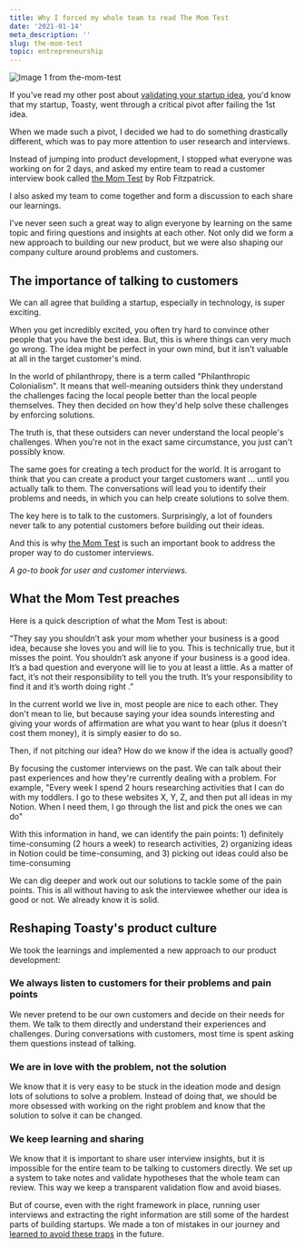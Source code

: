 ```yaml
---
title: Why I forced my whole team to read The Mom Test
date: '2021-01-14'
meta_description: ''
slug: the-mom-test
topic: entrepreneurship
---
```

<img src="/images/blog/the-mom-test-1.jpeg" alt="Image 1 from the-mom-test" class="cover-image" />


If you've read my other post about <a href="/validate-startup-ideas">validating your startup idea</a>, you'd know that my startup, Toasty, went through a critical pivot after failing the 1st idea.

When we made such a pivot, I decided we had to do something drastically different, which was to pay more attention to user research and interviews.

Instead of jumping into product development, I stopped what everyone was working on for 2 days, and asked my entire team to read a customer interview book called <a href="https://amzn.to/2JZ9AUT">the Mom Test</a> by Rob Fitzpatrick.

I also asked my team to come together and form a discussion to each share our learnings.

I've never seen such a great way to align everyone by learning on the same topic and firing questions and insights at each other. Not only did we form a new approach to building our new product, but we were also shaping our company culture around problems and customers.

## The importance of talking to customers

We can all agree that building a startup, especially in technology, is super exciting.

When you get incredibly excited, you often try hard to convince other people that you have the best idea. But, this is where things can very much go wrong. The idea might be perfect in your own mind, but it isn't valuable at all in the target customer's mind.

In the world of philanthropy, there is a term called "Philanthropic Colonialism". It means that well-meaning outsiders think they understand the challenges facing the local people better than the local people themselves. They then decided on how they'd help solve these challenges by enforcing solutions.

The truth is, that these outsiders can never understand the local people's challenges. When you're not in the exact same circumstance, you just can't possibly know.

The same goes for creating a tech product for the world. It is arrogant to think that you can create a product your target customers want ... until you actually talk to them. The conversations will lead you to identify their problems and needs, in which you can help create solutions to solve them.

The key here is to talk to the customers. Surprisingly, a lot of founders never talk to any potential customers before building out their ideas.

And this is why <a href="https://amzn.to/2JZ9AUT">the Mom Test</a> is such an important book to address the proper way to do customer interviews.

*A go-to book for user and customer interviews.*

## What the Mom Test preaches

Here is a quick description of what the Mom Test is about:

“They say you shouldn’t ask your mom whether your business is a good idea, because she loves you and will lie to you. This is technically true, but it misses the point. You shouldn’t ask anyone if your business is a good idea. It’s a bad question and everyone will lie to you at least a little. As a matter of fact, it’s not their responsibility to tell you the truth. It’s your responsibility to find it and it’s worth doing right .”

In the current world we live in, most people are nice to each other. They don't mean to lie, but because saying your idea sounds interesting and giving your words of affirmation are what you want to hear (plus it doesn't cost them money), it is simply easier to do so.

Then, if not pitching our idea? How do we know if the idea is actually good?

By focusing the customer interviews on the past. We can talk about their past experiences and how they're currently dealing with a problem. For example, "Every week I spend 2 hours researching activities that I can do with my toddlers. I go to these websites X, Y, Z, and then put all ideas in my Notion. When I need them, I go through the list and pick the ones we can do"

With this information in hand, we can identify the pain points: 1) definitely time-consuming (2 hours a week) to research activities, 2) organizing ideas in Notion could be time-consuming, and 3) picking out ideas could also be time-consuming

We can dig deeper and work out our solutions to tackle some of the pain points. This is all without having to ask the interviewee whether our idea is good or not. We already know it is solid.

## Reshaping Toasty's product culture

We took the learnings and implemented a new approach to our product development:

### We always listen to customers for their problems and pain points
‍We never pretend to be our own customers and decide on their needs for them. We talk to them directly and understand their experiences and challenges. During conversations with customers, most time is spent asking them questions instead of talking.

### We are in love with the problem, not the solution
‍We know that it is very easy to be stuck in the ideation mode and design lots of solutions to solve a problem. Instead of doing that, we should be more obsessed with working on the right problem and know that the solution to solve it can be changed.

### We keep learning and sharing
We know that it is important to share user interview insights, but it is impossible for the entire team to be talking to customers directly. We set up a system to take notes and validate hypotheses that the whole team can review. This way we keep a transparent validation flow and avoid biases.

But of course, even with the right framework in place, running user interviews and extracting the right information are still some of the hardest parts of building startups. We made a ton of mistakes in our journey and <a href="/user-interview-traps">learned to avoid these traps</a> in the future.
